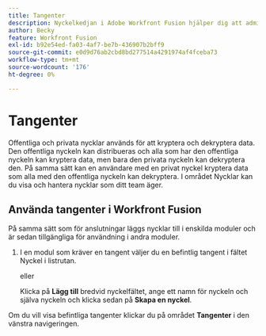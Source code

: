 ```yaml
---
title: Tangenter
description: Nyckelkedjan i Adobe Workfront Fusion hjälper dig att administrera offentliga och privata nycklar. Nycklar används t.ex. av krypteringsappen för kryptering eller dekryptering av PGP-meddelanden.
author: Becky
feature: Workfront Fusion
exl-id: b92e54ed-fa03-4af7-be7b-436907b2bff9
source-git-commit: e0d9d76ab2cbd8bd277514a4291974af4fceba73
workflow-type: tm+mt
source-wordcount: '176'
ht-degree: 0%

---
```


# Tangenter

Offentliga och privata nycklar används för att kryptera och dekryptera data. Den offentliga nyckeln kan distribueras och alla som har den offentliga nyckeln kan kryptera data, men bara den privata nyckeln kan dekryptera den. På samma sätt kan en användare med en privat nyckel kryptera data som alla med den offentliga nyckeln kan dekryptera. I området Nycklar kan du visa och hantera nycklar som ditt team äger.

## Använda tangenter i Workfront Fusion

På samma sätt som för anslutningar läggs nycklar till i enskilda moduler och är sedan tillgängliga för användning i andra moduler.

1. I en modul som kräver en tangent väljer du en befintlig tangent i fältet Nyckel i listrutan.

   eller

   Klicka på **Lägg till** bredvid nyckelfältet, ange ett namn för nyckeln och själva nyckeln och klicka sedan på **Skapa en nyckel**.

Om du vill visa befintliga tangenter klickar du på området **Tangenter** i den vänstra navigeringen.
